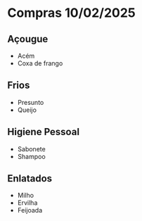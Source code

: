 # Compras 10/02/2025
## Açougue

- Acém
- Coxa de frango

## Frios

- Presunto
- Queijo

## Higiene Pessoal

- Sabonete
- Shampoo

## Enlatados

- Milho
- Ervilha
- Feijoada